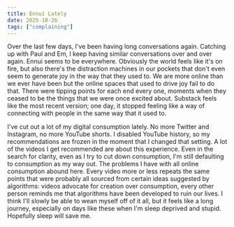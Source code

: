```yaml
---
title: Ennui Lately
date: 2025-10-26
tags: ["complaining"]
---
```



Over the last few days, I've been having long conversations again. Catching up with Paul and Em, I keep having similar conversations over and over again. Ennui seems to be everywhere. Obviously the world feels like it's on fire, but also there's the distraction machines in our pockets that don't even seem to generate joy in the way that they used to. We are more online than we ever have been but the online spaces that used to drive joy fail to do that. There were tipping points for each end every one, moments when they ceased to be the things that we were once excited about. Substack feels like the most recent version; one day, it stopped feeling like a way of connecting with people in the same way that it used to. 

I've cut out a lot of my digital consumption lately. No more Twitter and Instagram, no more YouTube shorts. I disabled YouTube history, so my recommendations are frozen in the moment that I changed that setting. A lot of the videos I get recommended are about this experience. Even in the search for clarity, even as I try to cut down consumption, I'm still defaulting to consumption as my way out. The problems I have with all online consumption abound here. Every video more or less repeats the same points that were probably all sourced from certain ideas suggested by algorithms: videos advocate for creation over consumption, every other person reminds me that algorithms have been developed to ruin our lives. I think I'll slowly be able to wean myself off of it all, but it feels like a long journey, especially on days like these when I'm sleep deprived and stupid. Hopefully sleep will save me. 